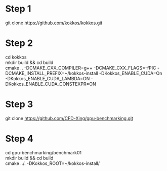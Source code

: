# Step 1
git clone https://github.com/kokkos/kokkos.git

# Step 2
cd kokkos\
mkdir build && cd build\
cmake .. -DCMAKE_CXX_COMPILER=g++ -DCMAKE_CXX_FLAGS=-fPIC -DCMAKE_INSTALL_PREFIX=~/kokkos-install -DKokkos_ENABLE_CUDA=On -DKokkos_ENABLE_CUDA_LAMBDA=ON -DKokkos_ENABLE_CUDA_CONSTEXPR=ON

# Step 3
git clone https://github.com/CFD-Xing/gpu-benchmarking.git

# Step 4
cd gpu-benchmarking/benchmark01\
mkdir build && cd build\
cmake ../. -DKokkos_ROOT=~/kokkos-install/
